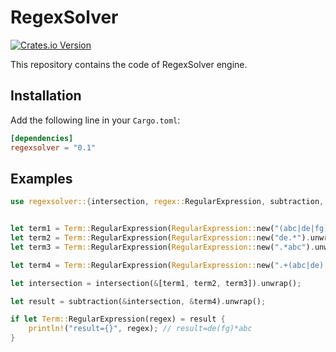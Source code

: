 # RegexSolver

[![Crates.io Version](https://img.shields.io/crates/v/regexsolver)](https://crates.io/crates/regexsolver)

This repository contains the code of RegexSolver engine.

## Installation

Add the following line in your `Cargo.toml`:

```toml
[dependencies]
regexsolver = "0.1"
```

## Examples

```rust
use regexsolver::{intersection, regex::RegularExpression, subtraction, Term};


let term1 = Term::RegularExpression(RegularExpression::new("(abc|de|fg){2,}").unwrap());
let term2 = Term::RegularExpression(RegularExpression::new("de.*").unwrap());
let term3 = Term::RegularExpression(RegularExpression::new(".*abc").unwrap());

let term4 = Term::RegularExpression(RegularExpression::new(".+(abc|de).+").unwrap());

let intersection = intersection(&[term1, term2, term3]).unwrap();

let result = subtraction(&intersection, &term4).unwrap();

if let Term::RegularExpression(regex) = result {
    println!("result={}", regex); // result=de(fg)*abc
}
```
